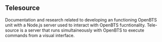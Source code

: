 ## Telesource

Documentation and research related to developing an functioning OpenBTS unit with a Node.js server used to interact with OpenBTS fucntionality.  Tele-source is a server that runs simultaineously with OpenBTS to execute commands from a visual interface.
